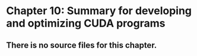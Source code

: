 # Chapter 10: Summary for developing and optimizing CUDA programs 

## There is no source files for this chapter.

